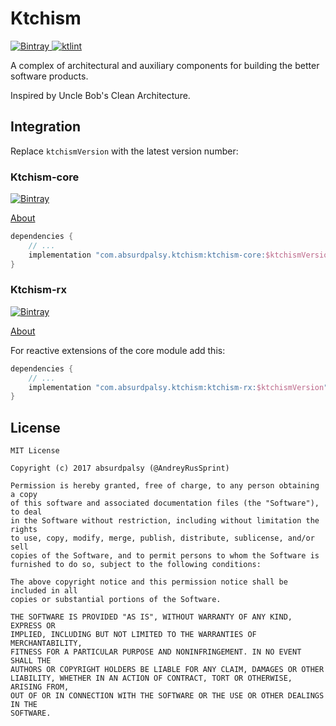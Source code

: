 # Ktchism

[ ![Bintray](https://api.bintray.com/packages/absurdpalsy/Maven/ktchism-core/images/download.svg) ](https://bintray.com/absurdpalsy/Maven/ktchism-core/_latestVersion)
[![ktlint](https://img.shields.io/badge/code%20style-%E2%9D%A4-FF4081.svg)](https://ktlint.github.io/)

A complex of architectural and auxiliary components for building the better software products.

Inspired by Uncle Bob's Clean Architecture.

## Integration

Replace `ktchismVersion` with the latest version number:

### Ktchism-core

[ ![Bintray](https://api.bintray.com/packages/absurdpalsy/Maven/ktchism-core/images/download.svg) ](https://bintray.com/absurdpalsy/Maven/ktchism-core/_latestVersion)

[About](https://github.com/AndreyRusSprint/Ktchism/tree/master/ktchism-core)

```groovy
dependencies {
    // ...
    implementation "com.absurdpalsy.ktchism:ktchism-core:$ktchismVersion"
}
```

### Ktchism-rx

[ ![Bintray](https://api.bintray.com/packages/absurdpalsy/Maven/ktchism-rx/images/download.svg) ](https://bintray.com/absurdpalsy/Maven/ktchism-rx/_latestVersion)

[About](https://github.com/AndreyRusSprint/Ktchism/tree/master/ktchism-rx)

For reactive extensions of the core module add this:

```groovy
dependencies {
    // ...
    implementation "com.absurdpalsy.ktchism:ktchism-rx:$ktchismVersion"
}
```

## License
```
MIT License

Copyright (c) 2017 absurdpalsy (@AndreyRusSprint)

Permission is hereby granted, free of charge, to any person obtaining a copy
of this software and associated documentation files (the "Software"), to deal
in the Software without restriction, including without limitation the rights
to use, copy, modify, merge, publish, distribute, sublicense, and/or sell
copies of the Software, and to permit persons to whom the Software is
furnished to do so, subject to the following conditions:

The above copyright notice and this permission notice shall be included in all
copies or substantial portions of the Software.

THE SOFTWARE IS PROVIDED "AS IS", WITHOUT WARRANTY OF ANY KIND, EXPRESS OR
IMPLIED, INCLUDING BUT NOT LIMITED TO THE WARRANTIES OF MERCHANTABILITY,
FITNESS FOR A PARTICULAR PURPOSE AND NONINFRINGEMENT. IN NO EVENT SHALL THE
AUTHORS OR COPYRIGHT HOLDERS BE LIABLE FOR ANY CLAIM, DAMAGES OR OTHER
LIABILITY, WHETHER IN AN ACTION OF CONTRACT, TORT OR OTHERWISE, ARISING FROM,
OUT OF OR IN CONNECTION WITH THE SOFTWARE OR THE USE OR OTHER DEALINGS IN THE
SOFTWARE.
```

